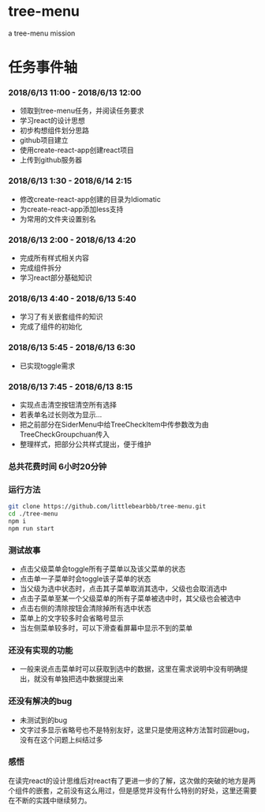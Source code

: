 # tree-menu
a tree-menu mission
# 任务事件轴
### 2018/6/13 11:00 - 2018/6/13 12:00
- 领取到tree-menu任务，并阅读任务要求
- 学习react的设计思想
- 初步构想组件划分思路
- github项目建立
- 使用create-react-app创建react项目
- 上传到github服务器

### 2018/6/13 1:30 - 2018/6/14 2:15
- 修改create-react-app创建的目录为Idiomatic
- 为create-react-app添加less支持
- 为常用的文件夹设置别名

### 2018/6/13 2:00 -  2018/6/13 4:20
- 完成所有样式相关内容
- 完成组件拆分
- 学习react部分基础知识

### 2018/6/13 4:40 -  2018/6/13 5:40
- 学习了有关嵌套组件的知识
- 完成了组件的初始化

### 2018/6/13 5:45 - 2018/6/13 6:30
- 已实现toggle需求

### 2018/6/13 7:45 - 2018/6/13 8:15
- 实现点击清空按钮清空所有选择
- 若表单名过长则改为显示...
- 把之前部分在SiderMenu中给TreeCheckItem中传参数改为由TreeCheckGroupchuan传入
- 整理样式，把部分公共样式提出，便于维护

### 总共花费时间 6小时20分钟

### 运行方法

```bash
git clone https://github.com/littlebearbbb/tree-menu.git
cd ./tree-menu
npm i
npm run start
```

### 测试故事
- 点击父级菜单会toggle所有子菜单以及该父菜单的状态
- 点击单一子菜单时会toggle该子菜单的状态
- 当父级为选中状态时，点击其子菜单取消其选中，父级也会取消选中
- 点击子菜单至某一个父级菜单的所有子菜单被选中时，其父级也会被选中
- 点击右侧的清除按钮会清除掉所有选中状态
- 菜单上的文字较多时会省略号显示
- 当左侧菜单较多时，可以下滑查看屏幕中显示不到的菜单

### 还没有实现的功能
- 一般来说点击菜单时可以获取到选中的数据，这里在需求说明中没有明确提出，就没有单独把选中数据提出来

### 还没有解决的bug
- 未测试到的bug
- 文字过多显示省略号也不是特别友好，这里只是使用这种方法暂时回避bug，没有在这个问题上纠结过多

### 感悟
在读完react的设计思维后对react有了更进一步的了解，这次做的突破的地方是两个组件的嵌套，之前没有这么用过，但是感觉并没有什么特别的好处，这里还需要在不断的实践中继续努力。

